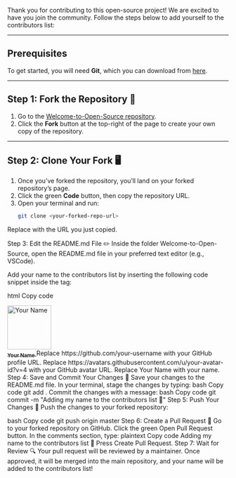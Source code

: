 Thank you for contributing to this open-source project! We are excited to have you join the community. Follow the steps below to add yourself to the contributors list:

---

## Prerequisites

To get started, you will need **Git**, which you can download from [here](https://git-scm.com/).

---

## Step 1: Fork the Repository 🍴

1. Go to the [Welcome-to-Open-Source repository](https://github.com/CodeByMoriarty/Your-First-Open-Source-Contribution--Make-It-Count-).
2. Click the **Fork** button at the top-right of the page to create your own copy of the repository.

---

## Step 2: Clone Your Fork 🖥️

1. Once you’ve forked the repository, you’ll land on your forked repository’s page.
2. Click the green **Code** button, then copy the repository URL.
3. Open your terminal and run:
   ```bash
   git clone <your-forked-repo-url>
Replace <your-forked-repo-url> with the URL you just copied.

Step 3: Edit the README.md File ✏️
Inside the folder Welcome-to-Open-Source, open the README.md file in your preferred text editor (e.g., VSCode).

Add your name to the contributors list by inserting the following code snippet inside the <tbody> tag:

html
Copy code
<td align="center">
    <a href="https://github.com/your-username">
        <img src="https://avatars.githubusercontent.com/u/your-avatar-id?v=4" width="100px;" alt="Your Name"/>
        <br />
        <sub><b>Your Name</b></sub>
    </a>
</td>
Replace https://github.com/your-username with your GitHub profile URL.
Replace https://avatars.githubusercontent.com/u/your-avatar-id?v=4 with your GitHub avatar URL.
Replace Your Name with your name.
Step 4: Save and Commit Your Changes 💾
Save your changes to the README.md file.
In your terminal, stage the changes by typing:
bash
Copy code
git add .
Commit the changes with a message:
bash
Copy code
git commit -m "Adding my name to the contributors list 🌟"
Step 5: Push Your Changes 🚀
Push the changes to your forked repository:

bash
Copy code
git push origin master
Step 6: Create a Pull Request 🔄
Go to your forked repository on GitHub.
Click the green Open Pull Request button.
In the comments section, type:
plaintext
Copy code
Adding my name to the contributors list 🌟
Press Create Pull Request.
Step 7: Wait for Review 🔍
Your pull request will be reviewed by a maintainer. Once approved, it will be merged into the main repository, and your name will be added to the contributors list!